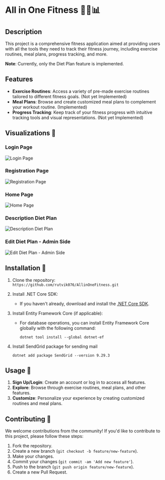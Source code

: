 # All in One Fitness 💪🍎📊

## Description
This project is a comprehensive fitness application aimed at providing users with all the tools they need to track their fitness journey, including exercise routines, meal plans, progress tracking, and more.

**Note**: Currently, only the Diet Plan feature is implemented.

## Features
- **Exercise Routines**: Access a variety of pre-made exercise routines tailored to different fitness goals. (Not yet Implemented)
- **Meal Plans**: Browse and create customized meal plans to complement your workout routine. (Implemented)
- **Progress Tracking**: Keep track of your fitness progress with intuitive tracking tools and visual representations. (Not yet Implemented)

## Visualizations 📸
### Login Page
![Login Page](https://github.com/rutvik076/AllinOneFitness/assets/128468310/d45c8a12-c5c9-4af3-ba31-5203fbfdb906)

### Registration Page
![Registration Page](https://github.com/rutvik076/AllinOneFitness/assets/128468310/728423df-071f-47a0-9375-1335d7490422)

### Home Page
![Home Page](https://github.com/rutvik076/AllinOneFitness/assets/128468310/83cf7f7c-5b20-451e-82df-e1c0147fd233)

### Description Diet Plan
![Description Diet Plan](https://github.com/rutvik076/AllinOneFitness/assets/128468310/e46c4ac0-0736-4136-9b03-2200280c5c8c)

### Edit Diet Plan - Admin Side
![Edit Diet Plan - Admin Side](https://github.com/rutvik076/AllinOneFitness/assets/128468310/a9a35170-da72-441f-99bb-7caedfb403b2)

## Installation 🔧
1. Clone the repository: `https://github.com/rutvik076/AllinOneFitness.git`
2. Install .NET Core SDK:
   - If you haven't already, download and install the [.NET Core SDK](https://dotnet.microsoft.com/download).

3. Install Entity Framework Core (if applicable):
   - For database operations, you can install Entity Framework Core globally with the following command:
     ```
     dotnet tool install --global dotnet-ef
     ```
4. Install SendGrid package for sending mail
   ```
   dotnet add package SendGrid --version 9.29.3
   ```

## Usage 🚀
1. **Sign Up/Login**: Create an account or log in to access all features.
2. **Explore**: Browse through exercise routines, meal plans, and other features.
3. **Customize**: Personalize your experience by creating customized routines and meal plans.

## Contributing 🤝
We welcome contributions from the community! If you'd like to contribute to this project, please follow these steps:
1. Fork the repository.
2. Create a new branch (`git checkout -b feature/new-feature`).
3. Make your changes.
4. Commit your changes (`git commit -am 'Add new feature'`).
5. Push to the branch (`git push origin feature/new-feature`).
6. Create a new Pull Request.
